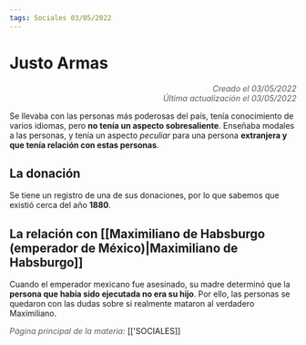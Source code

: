 ```yaml
---
tags: Sociales 03/05/2022
---
```


# Justo Armas
<div style="text-align: right; opacity: 0.7; font-style: italic;">Creado el 03/05/2022</div>
<div style="text-align: right; opacity: 0.7; font-style: italic;">Última actualización el 03/05/2022</div>

Se llevaba con las personas más poderosas del país, tenía conocimiento de varios idiomas, pero **no tenía un aspecto sobresaliente**. Enseñaba modales a las personas, y tenía un aspecto *peculiar* para una persona **extranjera y que tenía relación con estas personas**.

## La donación

Se tiene un registro de una de sus donaciones, por lo que sabemos que existió cerca del año **1880**.

## La relación con [[Maximiliano de Habsburgo (emperador de México)|Maximiliano de Habsburgo]]

Cuando el emperador mexicano fue asesinado, su madre determinó que la **persona que había sido ejecutada no era su hijo**. Por ello, las personas se quedaron con las dudas sobre si realmente mataron al verdadero Maximiliano.



<span style="opacity: 0.7; font-style: italic;">Página principal de la materia:</span> [['SOCIALES]]